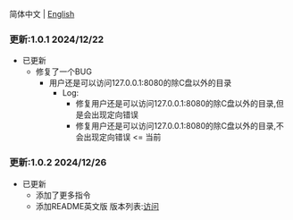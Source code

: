 简体中文 | [English](./HISTORY_en.md)

### 更新:1.0.1  2024/12/22
- 已更新
    * 修复了一个BUG
        * 用户还是可以访问127.0.0.1:8080的除C盘以外的目录
            * Log:
                * 修复用户还是可以访问127.0.0.1:8080的除C盘以外的目录,但是会出现定向错误
                * 修复用户还是可以访问127.0.0.1:8080的除C盘以外的目录,不会出现定向错误   <=   当前
### 更新:1.0.2  2024/12/26
- 已更新
    * 添加了更多指令
    * 添加README英文版
版本列表:[访问](https://github.com/2923fzyxfkj/McCs/releases)

